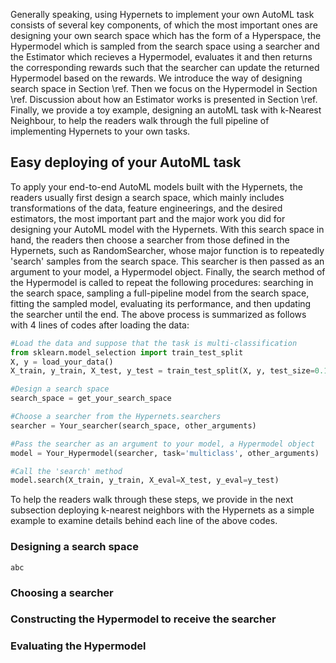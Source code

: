 Generally speaking, using Hypernets to implement your own AutoML task consists of several key components, of which the most important ones are designing your own search space which has the form of a Hyperspace, the Hypermodel which is sampled from the search space using a searcher and the Estimator which recieves a Hypermodel, evaluates it and then returns the corresponding rewards such that the searcher can update the returned Hypermodel based on the rewards. We introduce the way of designing search space in Section \ref. Then we focus on the Hypermodel in Section \ref. Discussion about how an Estimator works is presented in Section \ref. Finally, we provide a toy example, designing an autoML task with k-Nearest Neighbour, to help the readers walk through the full pipeline of implementing Hypernets to your own tasks.

## Easy deploying of your AutoML task
To apply your end-to-end AutoML models built with the Hypernets, the readers usually first design a search space, which mainly includes transformations of the data, feature engineerings, and the desired estimators, the most important part and the major work you did for designing your AutoML model with the Hypernets. With this search space in hand, the readers then choose a searcher from those defined in the Hypernets, such as RandomSearcher, whose major function is to repeatedly 'search' samples from the search space. This searcher is then passed as an argument to your model, a Hypermodel object. Finally, the search method of the Hypermodel is called to repeat the following procedures: searching in the search space, sampling a full-pipeline model from the search space, fitting the sampled model, evaluating its performance, and then updating the searcher until the end. The above process is summarized as follows with 4 lines of codes after loading the data:
```python
#Load the data and suppose that the task is multi-classification
from sklearn.model_selection import train_test_split
X, y = load_your_data()
X_train, y_train, X_test, y_test = train_test_split(X, y, test_size=0.1)

#Design a search space
search_space = get_your_search_space

#Choose a searcher from the Hypernets.searchers
searcher = Your_searcher(search_space, other_arguments)

#Pass the searcher as an argument to your model, a Hypermodel object
model = Your_Hypermodel(searcher, task='multiclass', other_arguments)

#Call the 'search' method
model.search(X_train, y_train, X_eval=X_test, y_eval=y_test)
```
To help the readers walk through these steps, we provide in the next subsection deploying k-nearest neighbors with the Hypernets as a simple example to examine details behind each line of the above codes.
### Designing a search space
```abc```
### Choosing a searcher

### Constructing the Hypermodel to receive the searcher

### Evaluating the Hypermodel
